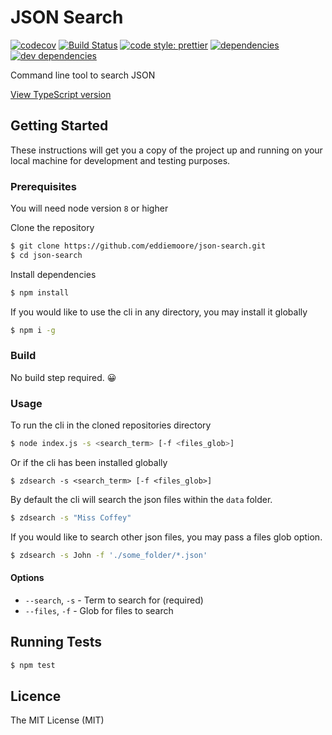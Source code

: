 # JSON Search

[![codecov](https://img.shields.io/codecov/c/github/eddiemoore/json-search.svg?style=flat-square)](https://codecov.io/gh/eddiemoore/json-search)
[![Build Status](https://img.shields.io/travis/eddiemoore/json-search/master.svg?style=flat-square)](https://travis-ci.org/eddiemoore/json-search)
[![code style: prettier](https://img.shields.io/badge/code_style-prettier-ff69b4.svg?style=flat-square)](https://github.com/prettier/prettier)
[![dependencies](https://img.shields.io/david/eddiemoore/json-search.svg?style=flat-square)](https://david-dm.org/eddiemoore/json-search)
[![dev dependencies](https://img.shields.io/david/dev/eddiemoore/json-search.svg?style=flat-square)](https://david-dm.org/eddiemoore/json-search?type=dev)

Command line tool to search JSON

[View TypeScript version](https://github.com/eddiemoore/json-search/tree/typescript)

## Getting Started

These instructions will get you a copy of the project up and running on your local machine for development and testing purposes.

### Prerequisites

You will need node version `8` or higher

Clone the repository

```bash
$ git clone https://github.com/eddiemoore/json-search.git
$ cd json-search
```

Install dependencies

```bash
$ npm install
```

If you would like to use the cli in any directory, you may install it globally

```bash
$ npm i -g
```

### Build

No build step required. 😀

### Usage

To run the cli in the cloned repositories directory

```bash
$ node index.js -s <search_term> [-f <files_glob>]
```

Or if the cli has been installed globally

```
$ zdsearch -s <search_term> [-f <files_glob>]
```

By default the cli will search the json files within the `data` folder.

```bash
$ zdsearch -s "Miss Coffey"
```

If you would like to search other json files, you may pass a files glob option.

```bash
$ zdsearch -s John -f './some_folder/*.json'
```

#### Options

- `--search`, `-s` - Term to search for (required)
- `--files`, `-f` - Glob for files to search

## Running Tests

```bash
$ npm test
```

## Licence

The MIT License (MIT)

